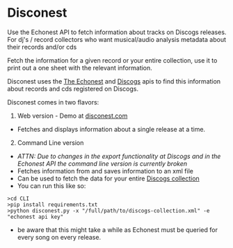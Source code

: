 
# Disconest

Use the Echonest API to fetch information about tracks on Discogs releases. For dj's / record collectors who want musical/audio analysis metadata about their records and/or cds 

Fetch the information for a given record or your entire collection, use it to print out a one sheet with the relevant information.

Disconest uses the [The Echonest](http://the.echonest.com/) and [Discogs](http://www.discogs.com/developers/) apis to find this information about records and cds registered on Discogs. 

Disconest comes in two flavors: 

1. Web version  - Demo at [disconest.com](http://www.disconest.com)
  * Fetches and displays information about a single release at a time.
  
2. Command Line version 
  * *ATTN: Due to changes in the export functionality at Discogs and in the Echonest API the command line version is currently broken*
  * Fetches information from and saves information to an xml file
  * Can be used to fetch the data for your entire [Discogs collection](http://www.discogs.com/users/export?w=collection)
  * You can run this like so: 

  ```
  >cd CLI
  >pip install requirements.txt
  >python disconest.py -x "/full/path/to/discogs-collection.xml" -e "echonest api key"
  ```
  * be aware that this might take a while as Echonest must be queried for every song on every release.
